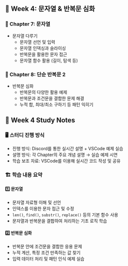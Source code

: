 ## 🏁 Week 4: 문자열 & 반복문 심화

### 📖 Chapter 7: 문자열  
* 문자열 다루기  
  - 문자열 선언 및 입력  
  - 문자열 인덱싱과 슬라이싱  
  - 반복문을 활용한 문자 접근  
  - 문자열 함수 활용 (길이, 탐색 등)  

### 📖 Chapter 8: 단순 반복문 2  
* 반복문 심화  
  - 반복문의 다양한 활용 예제  
  - 반복문과 조건문을 결합한 문제 해결  
  - 누적 합, 최대/최소 구하기 등 패턴 익히기  

## 📝 Week 4 Study Notes  

### 🖥️ 스터디 진행 방식  
- 진행 방식: Discord를 통한 실시간 설명 + VSCode 예제 실습  
- 설명 방식: 각 Chapter의 주요 개념 설명 → 실습 예제 시연  
- 학습 보조 자료: VSCode를 이용해 실시간 코드 작성 및 공유  

### 🏗️ 학습 내용 요약  

#### 1️⃣ 문자열  
- 문자열 자료형 이해 및 선언  
- 인덱스를 이용한 문자 접근 및 수정  
- `len()`, `find()`, `substr()`, `replace()` 등의 기본 함수 사용  
- 문자열과 반복문을 결합하여 처리하는 기초 로직 학습  

#### 2️⃣ 반복문 심화  
- 반복문 안에 조건문을 결합한 응용 문제  
- 누적 계산, 특정 조건 만족하는 값 찾기  
- 입력 데이터 처리 및 패턴 인식 예제 실습  
